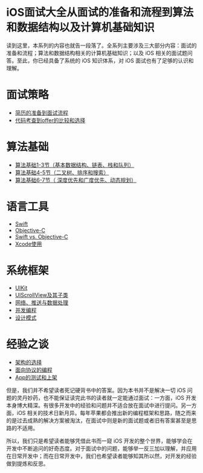 # iOS面试大全从面试的准备和流程到算法和数据结构以及计算机基础知识

读到这里，本系列的内容也就告一段落了。全系列主要涉及三大部分内容：面试的准备和流程；算法和数据结构相关的计算机基础知识；以及 iOS 相关的面试题问答。至此，你已经具备了系统的 iOS 知识体系，对 iOS 面试也有了足够的认识和理解。
# 面试策略
* [简历的准备到面试流程](https://github.com/iOS-Mayday/iOS-Interview-Strategy/blob/main/%E7%AE%80%E5%8E%86%E7%9A%84%E5%87%86%E5%A4%87%E5%88%B0%E9%9D%A2%E8%AF%95%E6%B5%81%E7%A8%8B.md)
* [代码考查到offer的比较和选择](https://github.com/iOS-Mayday/iOS-Interview-Strategy/blob/main/%E4%BB%A3%E7%A0%81%E8%80%83%E6%9F%A5%E5%88%B0offer%E7%9A%84%E6%AF%94%E8%BE%83%E5%92%8C%E9%80%89%E6%8B%A9.md)

# 算法基础
* [算法基础1-3节（基本数据结构、链表、栈和队列）](https://github.com/iOS-Mayday/iOS-Interview-Strategy/blob/main/%E7%AE%97%E6%B3%95%E5%9F%BA%E7%A1%801-3%E8%8A%82.md)
* [算法基础4-5节（二叉树、排序和搜索）](https://github.com/iOS-Mayday/iOS-Interview-Strategy/blob/main/%E7%AE%97%E6%B3%95%E5%9F%BA%E7%A1%804-5%E8%8A%82.md)
* [算法基础6-7节（ 深度优先和广度优先、动态规划）](https://github.com/iOS-Mayday/iOS-Interview-Strategy/blob/main/%E7%AE%97%E6%B3%95%E5%9F%BA%E7%A1%806-7%E8%8A%82.md)

# 语言工具
* [Swift](https://github.com/iOS-Mayday/iOS-Interview-Strategy/blob/main/%E8%AF%AD%E8%A8%80%E5%B7%A5%E5%85%B7-Swift.md)
* [Objective-C](https://github.com/iOS-Mayday/iOS-Interview-Strategy/blob/main/%E8%AF%AD%E8%A8%80%E5%B7%A5%E5%85%B7-Objective-C.md)
* [Swift vs. Objective-C](https://github.com/iOS-Mayday/iOS-Interview-Strategy/blob/main/%E8%AF%AD%E8%A8%80%E5%B7%A5%E5%85%B7-Swift%20vs.%20Objective-C.md)
* [Xcode使用](https://github.com/iOS-Mayday/iOS-Interview-Strategy/blob/main/%E8%AF%AD%E8%A8%80%E5%B7%A5%E5%85%B7-Xcode%E4%BD%BF%E7%94%A8.md)

# 系统框架
* [UIKit](https://github.com/iOS-Mayday/iOS-Interview-Strategy/blob/main/%E7%B3%BB%E7%BB%9F%E6%A1%86%E6%9E%B6-UIKit.md)
* [UIScrollView及其子类](https://github.com/iOS-Mayday/iOS-Interview-Strategy/blob/main/%E7%B3%BB%E7%BB%9F%E6%A1%86%E6%9E%B6-UIScrollView%E5%8F%8A%E5%85%B6%E5%AD%90%E7%B1%BB.md)
* [网络、推送与数据处理](https://github.com/iOS-Mayday/iOS-Interview-Strategy/blob/main/%E7%B3%BB%E7%BB%9F%E6%A1%86%E6%9E%B6-%E7%BD%91%E7%BB%9C%E3%80%81%E6%8E%A8%E9%80%81%E4%B8%8E%E6%95%B0%E6%8D%AE%E5%A4%84%E7%90%86.md)
* [并发编程](https://github.com/iOS-Mayday/iOS-Interview-Strategy/blob/main/%E7%B3%BB%E7%BB%9F%E6%A1%86%E6%9E%B6-%E5%B9%B6%E5%8F%91%E7%BC%96%E7%A8%8B)
* [设计模式](https://github.com/iOS-Mayday/iOS-Interview-Strategy/blob/main/%E7%B3%BB%E7%BB%9F%E6%A1%86%E6%9E%B6-%E8%AE%BE%E8%AE%A1%E6%A8%A1%E5%BC%8F.md)

# 经验之谈
* [架构的选择](https://github.com/iOS-Mayday/iOS-Interview-Strategy/blob/main/%E7%BB%8F%E9%AA%8C%E4%B9%8B%E8%B0%88-%E6%9E%B6%E6%9E%84%E7%9A%84%E9%80%89%E6%8B%A9.md)
* [面向协议的编程](https://github.com/iOS-Mayday/iOS-Interview-Strategy/blob/main/%E7%BB%8F%E9%AA%8C%E4%B9%8B%E8%B0%88-%E9%9D%A2%E5%90%91%E5%8D%8F%E8%AE%AE%E7%9A%84%E7%BC%96%E7%A8%8B.md)
* [App的测试和上架](https://github.com/iOS-Mayday/iOS-Interview-Strategy/blob/main/%E7%BB%8F%E9%AA%8C%E4%B9%8B%E8%B0%88-%20App%E7%9A%84%E6%B5%8B%E8%AF%95%E5%92%8C%E4%B8%8A%E6%9E%B6.md)

但是，我们并不希望读者死记硬背书中的答案。因为本书并不是解决一切 iOS 问题的灵丹妙药，也不能保证读完此书的读者就一定能通过面试：一方面，iOS 开发本身博大精深。有很多开发中的经验和问题并不适合放在面试中进行提问。另一方面，iOS 相关的技术日新月异。每年苹果都会推出新的编程框架和思路，随之而来的是过去成熟的解决方案被淘汰，在面试中则是新的面试题或者旧有答案甚至是思路的不适用。

所以，我们只是希望读者能够凭借此书而一窥 iOS 开发的整个世界，能够学会在开发中不断追问的好奇态度。对于面试中的问题，能够举一反三加以理解，并应用在日常开发中；而在日常开发中，我们也希望读者能够知其所以然，对开发的经验做到提炼和反思。


